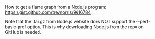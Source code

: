 How to get a flame graph from a Node.js program: https://gist.github.com/trevnorris/9616784

Note that the .tar.gz from Node.js website does NOT support the --perf-basic-prof option. This is why downloading Node.js from the repo on GitHub is needed.

